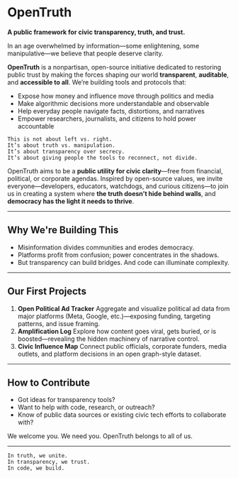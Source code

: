 # OpenTruth 
**A public framework for civic transparency, truth, and trust.**

In an age overwhelmed by information—some enlightening, some manipulative—we believe that people deserve clarity. 

**OpenTruth** is a nonpartisan, open-source initiative dedicated to restoring public trust by making the forces shaping our world **transparent**, **auditable**, and **accessible to all**.
We’re building tools and protocols that:
- Expose how money and influence move through politics and media
- Make algorithmic decisions more understandable and observable
- Help everyday people navigate facts, distortions, and narratives
- Empower researchers, journalists, and citizens to hold power accountable

```
This is not about left vs. right.
It’s about truth vs. manipulation. 
It’s about transparency over secrecy. 
It’s about giving people the tools to reconnect, not divide.
```

OpenTruth aims to be a **public utility for civic clarity**—free from financial, political, or corporate agendas. Inspired by open-source values, we invite everyone—developers, educators, watchdogs, and curious citizens—to join us in creating a system where **the truth doesn’t hide behind walls**, and **democracy has the light it needs to thrive**.

---

## Why We're Building This
- Misinformation divides communities and erodes democracy. 
- Platforms profit from confusion; power concentrates in the shadows. 
- But transparency can build bridges. And code can illuminate complexity.

---

## Our First Projects

1. **Open Political Ad Tracker** 
   Aggregate and visualize political ad data from major platforms (Meta, Google, etc.)—exposing funding, targeting patterns, and issue framing.
2. **Amplification Log** 
   Explore how content goes viral, gets buried, or is boosted—revealing the hidden machinery of narrative control.
3. **Civic Influence Map** 
   Connect public officials, corporate funders, media outlets, and platform decisions in an open graph-style dataset.

---

## How to Contribute

- Got ideas for transparency tools? 
- Want to help with code, research, or outreach? 
- Know of public data sources or existing civic tech efforts to collaborate with?

We welcome you. We need you. OpenTruth belongs to all of us.

---
```
In truth, we unite.
In transparency, we trust.
In code, we build.
```
